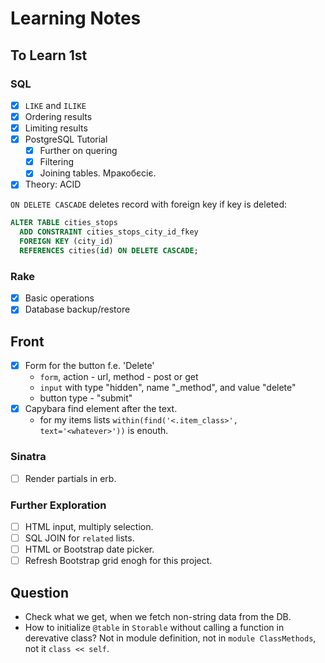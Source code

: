 # Learning Notes #

## To Learn 1st ##

### SQL ###

- [x] ```LIKE``` and ```ILIKE```
- [x] Ordering results
- [x] Limiting results
- [x] PostgreSQL Tutorial
  - [x] Further on quering  
  - [x] Filtering
  - [x] Joining tables.  Мракобєсіє.
- [x] Theory: ACID

`ON DELETE CASCADE` deletes record with foreign key if key is deleted:

```sql
ALTER TABLE cities_stops 
  ADD CONSTRAINT cities_stops_city_id_fkey 
  FOREIGN KEY (city_id) 
  REFERENCES cities(id) ON DELETE CASCADE;
```

### Rake ###

- [x] Basic operations
- [x] Database backup/restore

## Front ##

- [x] Form for the button f.e. 'Delete'
  - `form`, action - url, method - post or get
  - `input` with type "hidden", name "_method", and value "delete"
  - button type - "submit"
- [x] Capybara find element after the text.
  - for my items lists `within(find('<.item_class>', text='<whatever>'))` is enouth.

### Sinatra ###

- [ ] Render partials in erb.

### Further Exploration ###

- [ ] HTML input, multiply selection.
- [ ] SQL JOIN for `related` lists.
- [ ] HTML or Bootstrap date picker.
- [ ] Refresh Bootstrap grid enogh for this project.

## Question ##

- Check what we get, when we fetch non-string data from the DB.
- How to initialize ```@table``` in ```Storable``` without calling a function in derevative class?  Not in module definition, not in ```module ClassMethods```, not it ```class << self```.

